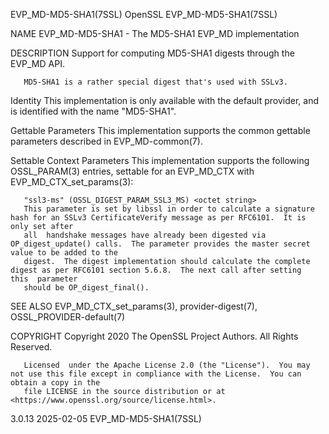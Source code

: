 EVP_MD-MD5-SHA1(7SSL)							    OpenSSL							 EVP_MD-MD5-SHA1(7SSL)

NAME
       EVP_MD-MD5-SHA1 - The MD5-SHA1 EVP_MD implementation

DESCRIPTION
       Support for computing MD5-SHA1 digests through the EVP_MD API.

       MD5-SHA1 is a rather special digest that's used with SSLv3.

   Identity
       This implementation is only available with the default provider, and is identified with the name "MD5-SHA1".

   Gettable Parameters
       This implementation supports the common gettable parameters described in EVP_MD-common(7).

   Settable Context Parameters
       This implementation supports the following OSSL_PARAM(3) entries, settable for an EVP_MD_CTX with EVP_MD_CTX_set_params(3):

       "ssl3-ms" (OSSL_DIGEST_PARAM_SSL3_MS) <octet string>
	   This parameter is set by libssl in order to calculate a signature hash for an SSLv3 CertificateVerify message as per RFC6101.  It is only set after
	   all	handshake messages have already been digested via OP_digest_update() calls.  The parameter provides the master secret value to be added to the
	   digest.  The digest implementation should calculate the complete digest as per RFC6101 section 5.6.8.  The next call after setting  this  parameter
	   should be OP_digest_final().

SEE ALSO
       EVP_MD_CTX_set_params(3), provider-digest(7), OSSL_PROVIDER-default(7)

COPYRIGHT
       Copyright 2020 The OpenSSL Project Authors. All Rights Reserved.

       Licensed	 under the Apache License 2.0 (the "License").	You may not use this file except in compliance with the License.  You can obtain a copy in the
       file LICENSE in the source distribution or at <https://www.openssl.org/source/license.html>.

3.0.13									  2025-02-05							 EVP_MD-MD5-SHA1(7SSL)
